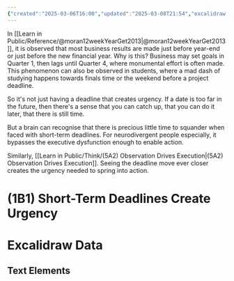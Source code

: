 ```yaml
---
{"created":"2025-03-06T16:00","updated":"2025-03-08T21:54","excalidraw-plugin":"parsed","tags":["excalidraw"],"excalidraw-open-md":true,"excalidraw-export-transparent":true,"banner":"[[(1B1) Short-Term Deadlines Create Urgency.svg]]","id":"1b1","dg-permalink":"1b1-urgent-deadlines","dg-publish":true,"dg-path":"Think/(1B1) Short-Term Deadlines Create Urgency.md","permalink":"/1b1-urgent-deadlines/","dgPassFrontmatter":true,"noteIcon":"1"}
---
```


In [[Learn in Public/Reference/@moran12weekYearGet2013\|@moran12weekYearGet2013]], it is observed that most business results are made just before year-end or just before the new financial year. Why is this? Business may set goals in Quarter 1, then lags until Quarter 4, where monumental effort is often made. This phenomenon can also be observed in students, where a mad dash of studying happens towards finals time or the weekend before a project deadline. 

So it's not just having a deadline that creates urgency. If a date is too far in the future, then there's a sense that you can catch up, that you can do it later, that there is still time. 

But a brain can recognise that there is precious little time to squander when faced with short-term deadlines. For neurodivergent people especially, it bypasses the executive dysfunction enough to enable action. 

Similarly, [[Learn in Public/Think/(5A2) Observation Drives Execution\|(5A2) Observation Drives Execution]]. Seeing the deadline move ever closer creates the urgency needed to spring into action. 

# (1B1) Short-Term Deadlines Create Urgency


# Excalidraw Data

## Text Elements
